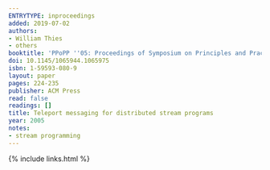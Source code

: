 ```yaml
---
ENTRYTYPE: inproceedings
added: 2019-07-02
authors:
- William Thies
- others
booktitle: 'PPoPP ''05: Proceedings of Symposium on Principles and Practice of Parallel Programming'
doi: 10.1145/1065944.1065975
isbn: 1-59593-080-9
layout: paper
pages: 224-235
publisher: ACM Press
read: false
readings: []
title: Teleport messaging for distributed stream programs
year: 2005
notes:
- stream programming
---
```

{% include links.html %}
